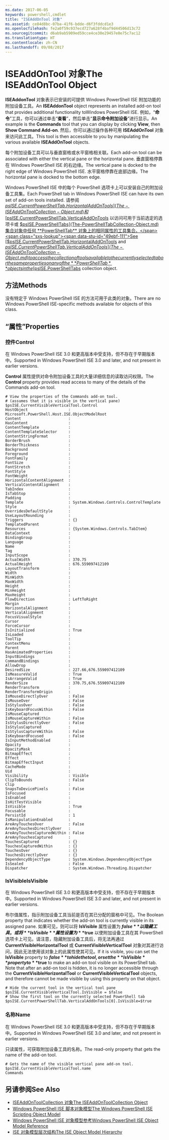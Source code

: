 ```yaml
---
ms.date: 2017-06-05
keywords: powershell,cmdlet
title: "ISEAddOnTool 对象"
ms.assetid: ce84d8bc-07ba-41f6-bdde-d6f3fddcd1e3
ms.openlocfilehash: fe2a0f59c937ecd727a628f4baf9d44506d13c72
ms.sourcegitcommit: d6ab9ab5909ed59cce4ce30e29457e0e75c7ac12
ms.translationtype: HT
ms.contentlocale: zh-CN
ms.lasthandoff: 09/08/2017
---
```

# <a name="the-iseaddontool-object"></a><span data-ttu-id="49ebf-103">ISEAddOnTool 对象</span><span class="sxs-lookup"><span data-stu-id="49ebf-103">The ISEAddOnTool Object</span></span>
  <span data-ttu-id="49ebf-104">**ISEAddonTool** 对象表示已安装的可提供 Windows PowerShell ISE 附加功能的附加设备工具。</span><span class="sxs-lookup"><span data-stu-id="49ebf-104">An **ISEAddonTool** object represents an installed add-on tool that provides additional functionality toWindows PowerShell ISE.</span></span> <span data-ttu-id="49ebf-105">例如，“**命令**”工具，你可以通过单击“**查看**”，然后单击“**显示命令附加设备**”进行显示。</span><span class="sxs-lookup"><span data-stu-id="49ebf-105">An example is the **Commands** tool that you can display by clicking **View**, then **Show Command Add-on**.</span></span> <span data-ttu-id="49ebf-106">然后，你可以通过操作各种可用 **ISEAddOnTool** 对象来访问此工具。</span><span class="sxs-lookup"><span data-stu-id="49ebf-106">This tool is then accessible to you by manipulating the various available **ISEAddOnTool** objects.</span></span>

 <span data-ttu-id="49ebf-107">每个附加设备工具可以与垂直窗格或水平窗格相关联。</span><span class="sxs-lookup"><span data-stu-id="49ebf-107">Each add-on tool can be associated with either the vertical pane or the horizontal pane.</span></span> <span data-ttu-id="49ebf-108">垂直窗格停靠在 Windows PowerShell ISE 的右边缘。</span><span class="sxs-lookup"><span data-stu-id="49ebf-108">The vertical pane is docked to the right edge of Windows PowerShell ISE.</span></span> <span data-ttu-id="49ebf-109">水平窗格停靠在底部边缘。</span><span class="sxs-lookup"><span data-stu-id="49ebf-109">The horizontal pane is docked to the bottom edge.</span></span>

 <span data-ttu-id="49ebf-110">Windows PowerShell ISE 中的每个 PowerShell 选项卡上可以安装自己的附加设备工具集。</span><span class="sxs-lookup"><span data-stu-id="49ebf-110">Each PowerShell tab in Windows PowerShell ISE can have its own set of add-on tools installed.</span></span> <span data-ttu-id="49ebf-111">请参阅 [$psISE.CurrentPowerShellTab.HorizontalAddOnTools](The-ISEAddOnToolCollection-Object.md) 和 [$psISE.CurrentPowerShellTab.VerticalAddOnTools](The-ISEAddOnToolCollection-Object.md) 以访问可用于当前选定的选项卡或 [$psISE.PowerShellTabs](The-PowerShellTabCollection-Object.md) 集合对象中任何 **PowerShellTab** 对象上的相同属性的工具集合。</span><span class="sxs-lookup"><span data-stu-id="49ebf-111">See [$psISE.CurrentPowerShellTab.HorizontalAddOnTools](The-ISEAddOnToolCollection-Object.md) and [$psISE.CurrentPowerShellTab.VerticalAddOnTools](The-ISEAddOnToolCollection-Object.md) to access the collection of tools available to the currently selected tab or the same properties on any of the **PowerShellTab** objects in the [$psISE.PowerShellTabs](The-PowerShellTabCollection-Object.md) collection object.</span></span>

## <a name="methods"></a><span data-ttu-id="49ebf-112">方法</span><span class="sxs-lookup"><span data-stu-id="49ebf-112">Methods</span></span>
 <span data-ttu-id="49ebf-113">没有特定于 Windows PowerShell ISE 的方法可用于此类的对象。</span><span class="sxs-lookup"><span data-stu-id="49ebf-113">There are no Windows PowerShell ISE-specific methods available for objects of this class.</span></span>

## <a name="properties"></a><span data-ttu-id="49ebf-114">“属性”</span><span class="sxs-lookup"><span data-stu-id="49ebf-114">Properties</span></span>

### <a name="control"></a><span data-ttu-id="49ebf-115">控件</span><span class="sxs-lookup"><span data-stu-id="49ebf-115">Control</span></span>
  <span data-ttu-id="49ebf-116">在 Windows PowerShell ISE 3.0 和更高版本中受支持，但不存在于早期版本中。</span><span class="sxs-lookup"><span data-stu-id="49ebf-116">Supported in Windows PowerShell ISE 3.0 and later, and not present in earlier versions.</span></span>

 <span data-ttu-id="49ebf-117">**Control** 属性提供对命令附加设备工具的大量详细信息的读取访问权限。</span><span class="sxs-lookup"><span data-stu-id="49ebf-117">The **Control** property provides read access to many of the details of the Commands add-on tool.</span></span>

```
# View the properties of the Commands add-on tool.
# (assumes that it is visible in the vertical pane)
$psISE.CurrentVisibleVerticalTool.Control
HostObject                  : Microsoft.PowerShell.Host.ISE.ObjectModelRoot
Content                     :
HasContent                  :
ContentTemplate             :
ContentTemplateSelector     :
ContentStringFormat         :
BorderBrush                 :
BorderThickness             :
Background                  :
Foreground                  :
FontFamily                  :
FontSize                    :
FontStretch                 :
FontStyle                   :
FontWeight                  :
HorizontalContentAlignment  :
VerticalContentAlignment    :
TabIndex                    :
IsTabStop                   :
Padding                     :
Template                    : System.Windows.Controls.ControlTemplate
Style                       :
OverridesDefaultStyle       :
UseLayoutRounding           :
Triggers                    : {}
TemplatedParent             :
Resources                   : {System.Windows.Controls.TabItem}
DataContext                 :
BindingGroup                :
Language                    :
Name                        :
Tag                         :
InputScope                  :
ActualWidth                 : 370.75
ActualHeight                : 676.559097412109
LayoutTransform             :
Width                       :
MinWidth                    :
MaxWidth                    :
Height                      :
MinHeight                   :
MaxHeight                   :
FlowDirection               : LeftToRight
Margin                      :
HorizontalAlignment         :
VerticalAlignment           :
FocusVisualStyle            :
Cursor                      :
ForceCursor                 :
IsInitialized               : True
IsLoaded                    :
ToolTip                     :
ContextMenu                 :
Parent                      :
HasAnimatedProperties       :
InputBindings               :
CommandBindings             :
AllowDrop                   :
DesiredSize                 : 227.66,676.559097412109
IsMeasureValid              : True
IsArrangeValid              : True
RenderSize                  : 370.75,676.559097412109
RenderTransform             :
RenderTransformOrigin       :
IsMouseDirectlyOver         : False
IsMouseOver                 : False
IsStylusOver                : False
IsKeyboardFocusWithin       : False
IsMouseCaptured             :
IsMouseCaptureWithin        : False
IsStylusDirectlyOver        : False
IsStylusCaptured            :
IsStylusCaptureWithin       : False
IsKeyboardFocused           : False
IsInputMethodEnabled        :
Opacity                     :
OpacityMask                 :
BitmapEffect                :
Effect                      :
BitmapEffectInput           :
CacheMode                   :
Uid                         :
Visibility                  : Visible
ClipToBounds                : False
Clip                        :
SnapsToDevicePixels         : False
IsFocused                   :
IsEnabled                   :
IsHitTestVisible            :
IsVisible                   : True
Focusable                   :
PersistId                   : 1
IsManipulationEnabled       :
AreAnyTouchesOver           : False
AreAnyTouchesDirectlyOver   :
AreAnyTouchesCapturedWithin : False
AreAnyTouchesCaptured       :
TouchesCaptured             : {}
TouchesCapturedWithin       : {}
TouchesOver                 : {}
TouchesDirectlyOver         : {}
DependencyObjectType        : System.Windows.DependencyObjectType
IsSealed                    : False
Dispatcher                  : System.Windows.Threading.Dispatcher

```

### <a name="isvisible"></a><span data-ttu-id="49ebf-118">IsVisible</span><span class="sxs-lookup"><span data-stu-id="49ebf-118">IsVisible</span></span>
  <span data-ttu-id="49ebf-119">在 Windows PowerShell ISE 3.0 和更高版本中受支持，但不存在于早期版本中。</span><span class="sxs-lookup"><span data-stu-id="49ebf-119">Supported in Windows PowerShell ISE 3.0 and later, and not present in earlier versions.</span></span>

 <span data-ttu-id="49ebf-120">布尔值属性，指示附加设备工具当前是否在其已分配的窗格中可见。</span><span class="sxs-lookup"><span data-stu-id="49ebf-120">The Boolean property that indicates whether the add-on tool is currently visible in its assigned pane.</span></span> <span data-ttu-id="49ebf-121">如果可见，则可以将 **IsVisible** 属性设置为 **$false** 以隐藏工具，或将 **IsVisible** 属性设置为 **$true** 以使附加设备工具在其 PowerShell 选项卡上可见。请注意，隐藏附加设备工具后，将无法再通过 **CurrentVisibleHorizontalTool** 或 **CurrentVisibleVerticalTool** 对象对其进行访问，因此无法使用该对象上的此属性使其可见。</span><span class="sxs-lookup"><span data-stu-id="49ebf-121">If it is visible, you can set the **IsVisible** property to **$false** to hide the tool, or set the **IsVisible** property to **$true** to make an add-on tool visible on its PowerShell tab. Note that after an add-on tool is hidden, it is no longer accessible through the **CurrentVisibleHorizontalTool** or **CurrentVisibleVerticalTool** objects, and therefore cannot be made visible by using this property on that object.</span></span>

```
# Hide the current tool in the vertical tool pane
$psISE.CurrentVisibleVerticalTool.IsVisible = $false
# Show the first tool on the currently selected PowerShell tab
$psISE.CurrentPowerShellTab.VerticalAddOnTools[0].IsVisible=$true

```

### <a name="name"></a><span data-ttu-id="49ebf-122">名称</span><span class="sxs-lookup"><span data-stu-id="49ebf-122">Name</span></span>
  <span data-ttu-id="49ebf-123">在 Windows PowerShell ISE 3.0 和更高版本中受支持，但不存在于早期版本中。</span><span class="sxs-lookup"><span data-stu-id="49ebf-123">Supported in Windows PowerShell ISE 3.0 and later, and not present in earlier versions.</span></span>

 <span data-ttu-id="49ebf-124">只读属性，可获取附加设备工具的名称。</span><span class="sxs-lookup"><span data-stu-id="49ebf-124">The read-only property that gets the name of the add-on tool.</span></span>

```
# Gets the name of the visible vertical pane add-on tool.
$psISE.CurrentVisibleVerticalTool.name
Commands

```

## <a name="see-also"></a><span data-ttu-id="49ebf-125">另请参阅</span><span class="sxs-lookup"><span data-stu-id="49ebf-125">See Also</span></span>
- [<span data-ttu-id="49ebf-126">ISEAddOnToolCollection 对象</span><span class="sxs-lookup"><span data-stu-id="49ebf-126">The ISEAddOnToolCollection Object</span></span>](The-ISEAddOnToolCollection-Object.md)
- [<span data-ttu-id="49ebf-127">Windows PowerShell ISE 脚本对象模型</span><span class="sxs-lookup"><span data-stu-id="49ebf-127">The Windows PowerShell ISE Scripting Object Model</span></span>](The-Windows-PowerShell-ISE-Scripting-Object-Model.md)
- [<span data-ttu-id="49ebf-128">Windows PowerShell ISE 对象模型参考</span><span class="sxs-lookup"><span data-stu-id="49ebf-128">Windows PowerShell ISE Object Model Reference</span></span>](Windows-PowerShell-ISE-Object-Model-Reference.md)
- [<span data-ttu-id="49ebf-129">ISE 对象模型层次结构</span><span class="sxs-lookup"><span data-stu-id="49ebf-129">The ISE Object Model Hierarchy</span></span>](The-ISE-Object-Model-Hierarchy.md)

